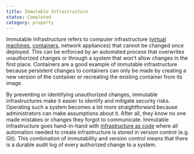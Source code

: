 ```yaml
---
title: Immutable Infrastructure
status: Completed
category: property
---
```


Immutable Infrastructure refers to computer infrastructure ([virtual machines](https://github.com/cncf/glossary/blob/main/content/en/virtual_machine.md), [containers](https://github.com/cncf/glossary/blob/main/content/en/container.md), network appliances) that cannot be changed once deployed. This can be enforced by an automated process that overwrites unauthorized changes or through a system that won't allow changes in the first place. Containers are a good example of immutable infrastructure because persistent changes to containers can only be made by creating a new version of the container or recreating the existing container from its image.

By preventing or identifying unauthorized changes, immutable infrastructures make it easier to identify and mitigate security risks. Operating such a system becomes a lot more straightforward because administrators can make assumptions about it. After all, they know no one made mistakes or changes they forgot to communicate. Immutable infrastructure goes hand-in-hand with [infrastructure as code](https://github.com/cncf/glossary/blob/main/content/en/infrastructure_as_code.md) where all automation needed to create infrastructure is stored in version control (e.g. Git). This combination of immutability and version control means that there is a durable audit log of every authorized change to a system.


